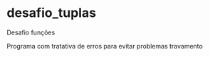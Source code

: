 # desafio_tuplas
Desafio funções

Programa com tratativa de erros para evitar problemas travamento 
